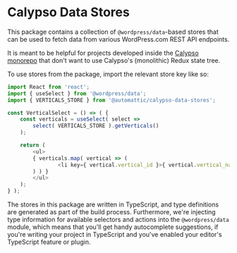 # Calypso Data Stores

This package contains a collection of `@wordpress/data`-based stores that can be used to fetch data from various WordPress.com REST API endpoints.

It is meant to be helpful for projects developed inside the [Calypso monorepo](https://github.com/Automattic/wp-calypso) that don't want to use Calypso's (monolithic) Redux state tree.

To use stores from the package, import the relevant store key like so:

```ts
import React from 'react';
import { useSelect } from '@wordpress/data';
import { VERTICALS_STORE } from '@automattic/calypso-data-stores';

const VerticalSelect = () => ( {
	const verticals = useSelect( select =>
		select( VERTICALS_STORE ).getVerticals()
    );

    return (
        <ul>
        { verticals.map( vertical => (
                <li key={ vertical.vertical_id }>{ vertical.vertical_name }</li>
        ) ) }
        </ul>
    );
} );

```

The stores in this package are written in TypeScript, and type definitions are generated as part of the build process. Furthermore, we're injecting type information for available selectors and actions into the `@wordpress/data` module, which means that you'll get handy autocomplete suggestions, if you're writing your project in TypeScript and you've enabled your editor's TypeScript feature or plugin.
